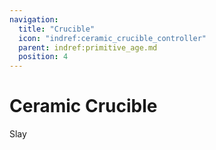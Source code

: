 ```yaml
---
navigation:
  title: "Crucible"
  icon: "indref:ceramic_crucible_controller"
  parent: indref:primitive_age.md
  position: 4
---
```


# Ceramic Crucible

<GameScene zoom="3" interactive={true} fullWidth={true}>
    <MultiblockShape multiblock="indref:crucible_ceramic" direction="west"> </MultiblockShape>
</GameScene>

Slay
